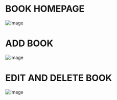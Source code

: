 # BOOK HOMEPAGE
![image](https://github.com/user-attachments/assets/6ca074d0-c549-43bc-a2ab-052308af35ae)
# ADD BOOK
![image](https://github.com/user-attachments/assets/244e6172-724f-4e20-9fd4-744c8cad146d)

# EDIT AND DELETE BOOK
![image](https://github.com/user-attachments/assets/58b2c2e4-838c-43c6-ae43-0174aecab843)
